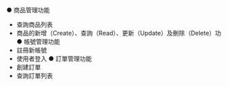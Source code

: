 ● 商品管理功能
  - 查詢商品列表
  - 商品的新增（Create）、查詢（Read）、更新（Update）及刪除（Delete）功
● 帳號管理功能
  - 註冊新帳號
  - 使用者登入
● 訂單管理功能
  - 創建訂單
  - 查詢訂單列表
